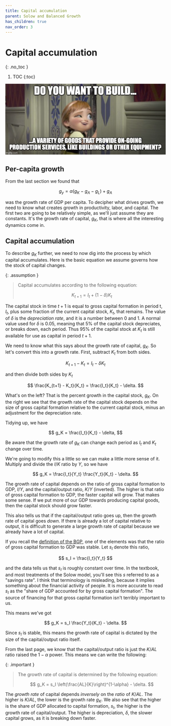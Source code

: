 ```yaml
---
title: Capital accumulation
parent: Solow and Balanced Growth
has_children: true
nav_order: 3
---
```


# Capital accumulation
{: .no_toc }

1. TOC 
{:toc}

![Meme](meme_capital.png)

## Per-capita growth 
From the last section we found that 

$$
g_y = \alpha (g_K - g_A - g_L) + g_A
$$

was the growth rate of GDP per capita. To decipher what drives growth, we need to know what creates growth in productivity, labor, and capital. The first two are going to be relatively simple, as we'll just assume they are constants. It's the growth rate of capital, $g_K$, that is where all the interesting dynamics come in.

## Capital accumulation
To describe $g_K$ further, we need to now dig into the process by which capital accumulates. Here is the basic equation we assume governs how the stock of capital changes.

{: .assumption }
>Capital accumulates according to the following equation:
>
>$$
>K_{t+1} = I_t + (1-\delta)K_t
>$$

The capital stock in time $t+1$ is equal to gross capital formation in period t, $I_t$, plus some fraction of the current capital stock, $K_t$, that remains. The value of $\delta$ is the *depreciation rate*, and it is a number between 0 and 1. A normal value used for $\delta$ is 0.05, meaning that 5% of the capital stock depreciates, or breaks down, each period. Thus 95% of the capital stock at $K_t$ is still available for use as capital in period $t+1$. 

We need to know what this says about the growth rate of capital, $g_K$. So let's convert this into a growth rate. First, subtract $K_t$ from both sides.

$$
K_{t+1} - K_t = I_t - \delta K_t
$$

and then divide both sides by $K_t$

$$
\frac{K_{t+1} - K_t}{K_t} = \frac{I_t}{K_t} - \delta.
$$

What's on the left? That is the percent growth in the capital stock, $g_K$. On the right we see that the growth rate of the capital stock depends on the size of gross capital formation relative to the current capital stock, minus an adjustment for the depreciation rate.

Tidying up, we have

$$
g_K = \frac{I_t}{K_t} - \delta,
$$

Be aware that the growth rate of $g_K$ can change each period as $I_t$ and $K_t$ change over time. 

We're going to modify this a little so we can make a little more sense of it. Multiply and divide the $I/K$ ratio by $Y$, so we have

$$
g_K = \frac{I_t}{Y_t} \frac{Y_t}{K_t} - \delta.
$$

The growth rate of capital depends on the ratio of gross capital formation to GDP, $I/Y$, and the capital/output ratio, $K/Y$ (inverted). The higher is that ratio of gross capital formation to GDP, the faster capital will grow. That makes some sense. If we put more of our GDP towards producing capital goods, then the capital stock should grow faster. 

This also tells us that if the capital/output ratio goes up, then the growth rate of capital goes *down*. If there is already a lot of capital relative to output, it is difficult to generate a large growth rate of capital because we already have a lot of capital.

If you recall the [definition of the BGP](http://growthecon.com/StudyGuide/facts/bgp.html), one of the elements was that the ratio of gross capital formation to GDP was stable. Let $s_I$ denote this ratio,

$$
s_I = \frac{I_t}{Y_t}
$$

and the data tells us that $s_I$ is roughly constant over time. In the textbook, and most treatments of the Solow model, you'll see this $s$ referred to as a "savings rate". I think that terminology is misleading, because it implies something about the financial activity of people. It is more accurate to read $s_I$ as the "share of GDP accounted for by gross capital formation". The source of financing for that gross capital formation isn't terribly important to us.

This means we've got

$$
g_K = s_I \frac{Y_t}{K_t} - \delta.
$$

Since $s_I$ is stable, this means the growth rate of capital is dictated by the size of the capital/output ratio itself. 

From the last page, we know that the capital/output ratio is just the $K/AL$ ratio raised the $1-\alpha$ power. This means we can write the following:

{: .important }
>The growth rate of capital is determined by the following equation:
>
>$$
>g_K = s_I \left(\frac{AL}{K}\right)^{1-\alpha} - \delta.
>$$

The *growth rate* of capital depends *inversely* on the *ratio* of $K/AL$. The higher is $K/AL$, the lower is the growth rate $g_K$. We also see that the higher is the share of GDP allocated to capital formation, $s_I$, the higher is the growth rate of capital/output. The higher is depreciation, $\delta$, the slower capital grows, as it is breaking down faster.
